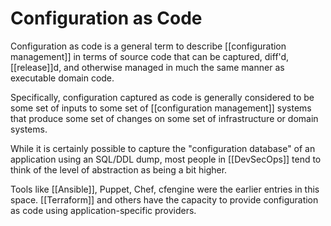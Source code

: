 # Configuration as Code

Configuration as code is a general term to describe [[configuration management]] in terms of source code that can be captured, diff'd, [[release]]d, and otherwise managed in much the same manner as executable domain code.

Specifically, configuration captured as code is generally considered to be some set of inputs to some set of [[configuration management]] systems that produce some set of changes on some set of infrastructure or domain systems. 

While it is certainly possible to capture the "configuration database" of an application using an SQL/DDL dump, most people in [[DevSecOps]] tend to think of the level of abstraction as being a bit higher.

Tools like [[Ansible]], Puppet, Chef, cfengine were the earlier entries in this space. [[Terraform]] and others have the capacity to provide configuration as code using application-specific providers.